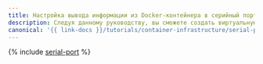 ```yaml
---
title: Настройка вывода информации из Docker-контейнера в серийный порт в {{ cos-full-name }}
description: Следуя данному руководству, вы сможете создать виртуальную машину из образа {{ coi }} и настроить перенаправление потока вывода приложения в серийный порт ВМ.
canonical: '{{ link-docs }}/tutorials/container-infrastructure/serial-port'
---
```


{% include [serial-port](../../_tutorials/containers/serial-port.md) %}
